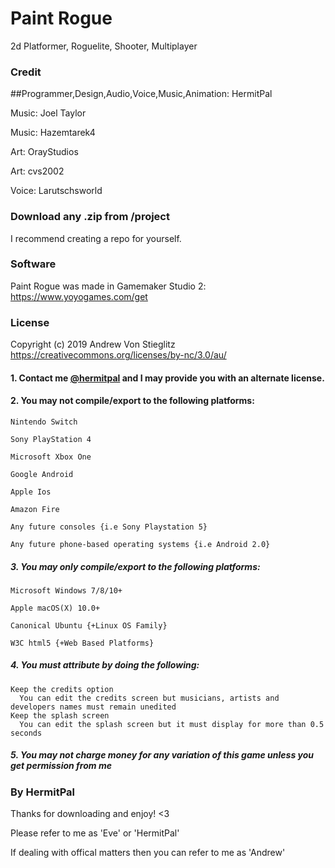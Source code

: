 # Paint Rogue

2d Platformer, Roguelite, Shooter, Multiplayer

### Credit
##Programmer,Design,Audio,Voice,Music,Animation: HermitPal 

Music: Joel Taylor

Music: Hazemtarek4

Art: OrayStudios

Art: cvs2002

Voice: Larutschsworld 

### Download any .zip from /project

I recommend creating a repo for yourself. 

### Software

Paint Rogue was made in Gamemaker Studio 2: https://www.yoyogames.com/get

### License

Copyright (c) 2019 Andrew Von Stieglitz
https://creativecommons.org/licenses/by-nc/3.0/au/

#### 1. Contact me [@hermitpal](https://twitter.com/HermitPal) and I may provide you with an alternate license.
#### 2. You may not compile/export to the following platforms:
    Nintendo Switch
    
    Sony PlayStation 4
    
    Microsoft Xbox One
    
    Google Android 
    
    Apple Ios
    
    Amazon Fire
    
    Any future consoles {i.e Sony Playstation 5}
    
    Any future phone-based operating systems {i.e Android 2.0}
    
##### 3. You may only compile/export to the following platforms:
    Microsoft Windows 7/8/10+
    
    Apple macOS(X) 10.0+
    
    Canonical Ubuntu {+Linux OS Family}
    
    W3C html5 {+Web Based Platforms}
    
##### 4. You must attribute by doing the following:
    Keep the credits option
      You can edit the credits screen but musicians, artists and developers names must remain unedited
    Keep the splash screen
      You can edit the splash screen but it must display for more than 0.5 seconds
      
##### 5. You may not charge money for any variation of this game unless you get permission from me

### By HermitPal ###
Thanks for downloading and enjoy! <3

Please refer to me as 'Eve' or 'HermitPal'

If dealing with offical matters then you can refer to me as 'Andrew'
